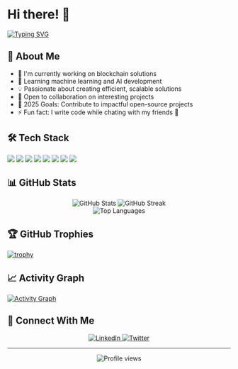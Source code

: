 # Hi there! 👋 

[![Typing SVG](https://readme-typing-svg.herokuapp.com?font=Fira+Code&pause=1000&width=435&lines=Welcome+to+my+GitHub+Profile!;I'm+a+passionate+developer;Building+the+future+with+code)](https://git.io/typing-svg)

## 🚀 About Me
- 🔭 I'm currently working on blockchain solutions
- 🌱 Learning machine learning and AI development
- 💡 Passionate about creating efficient, scalable solutions
- 🤝 Open to collaboration on interesting projects
- 🎯 2025 Goals: Contribute to impactful open-source projects
- ⚡ Fun fact: I write code while chating with my friends 🎵

## 🛠️ Tech Stack
![](https://img.shields.io/badge/Code-Python-informational?style=flat&logo=python&logoColor=white&color=3776AB)
![](https://img.shields.io/badge/Code-JavaScript-informational?style=flat&logo=javascript&logoColor=white&color=F7DF1E)
![](https://img.shields.io/badge/Code-React-informational?style=flat&logo=react&logoColor=white&color=61DAFB)
![](https://img.shields.io/badge/Tools-Docker-informational?style=flat&logo=docker&logoColor=white&color=2496ED)
![](https://img.shields.io/badge/Tools-Kubernetes-informational?style=flat&logo=kubernetes&logoColor=white&color=326CE5)
![](https://img.shields.io/badge/Cloud-AWS-informational?style=flat&logo=amazon-aws&logoColor=white&color=232F3E)
![](https://img.shields.io/badge/Editor-VSCode-informational?style=flat&logo=visual-studio-code&logoColor=white&color=007ACC)
![](https://img.shields.io/badge/Shell-Bash-informational?style=flat&logo=gnu-bash&logoColor=white&color=4EAA25)

## 📊 GitHub Stats

<div align="center">
  <img src="https://github-readme-stats.vercel.app/api?username=notcaliper&show_icons=true&theme=github_dark" alt="GitHub Stats" />
  <img src="https://github-readme-streak-stats.herokuapp.com/?user=notcaliper&theme=github-dark-blue" alt="GitHub Streak" />
</div>

<div align="center">
  <img src="https://github-readme-stats.vercel.app/api/top-langs/?username=notcaliper&layout=compact&theme=github_dark" alt="Top Languages" />
</div>

## 🏆 GitHub Trophies
[![trophy](https://github-profile-trophy.vercel.app/?username=notcaliper&theme=nord&column=4&margin-w=15&margin-h=15)](https://github.com/ryo-ma/github-profile-trophy)

## 📈 Activity Graph
[![Activity Graph](https://github-readme-activity-graph.vercel.app/graph?username=notcaliper&theme=github-dark)](https://github.com/ashutosh00710/github-readme-activity-graph)

## 🤝 Connect With Me
<div align="center">
  <a href="https://linkedin.com/in/your-linkedin" target="_blank">
    <img src="https://img.shields.io/badge/LinkedIn-0077B5?style=for-the-badge&logo=linkedin&logoColor=white" alt="LinkedIn"/>
  </a>
  <a href="https://twitter.com/your-twitter" target="_blank">
    <img src="https://img.shields.io/badge/Twitter-1DA1F2?style=for-the-badge&logo=twitter&logoColor=white" alt="Twitter"/>
  </a>
</div>

---
<p align="center">
  <img src="https://komarev.com/ghpvc/?username=notcaliper&label=Profile%20views&color=0e75b6&style=flat" alt="Profile views" />
</p>

<!--
Note: Replace notcaliper with your actual GitHub username
Replace social media links with your actual profiles
-->
